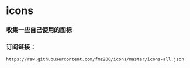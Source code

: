 # icons

### 收集一些自己使用的图标

### 订阅链接：
```
https://raw.githubusercontent.com/fmz200/icons/master/icons-all.json
```